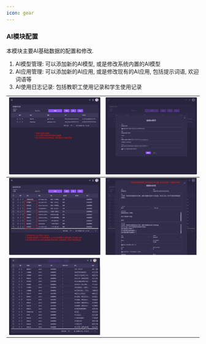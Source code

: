 ```yaml
---
icon: gear
---
```


### AI模块配置

本模块主要AI基础数据的配置和修改.

1. AI模型管理: 可以添加新的AI模型, 或是修改系统内置的AI模型
2. AI应用管理: 可以添加新的AI应用, 或是修改现有的AI应用, 包括提示词语, 欢迎词语等
3. AI使用日志记录: 包括教职工使用记录和学生使用记录

| <img src="./images/AIChat-51.png" > | <img src="./images/AIChat-52.png" > |
|------------------------------------------|------------------------------------------|
| <img src="./images/AIChat-53.png" > | <img src="./images/AIChat-54.png" > |
| <img src="./images/AIChat-55.png" > |  |

